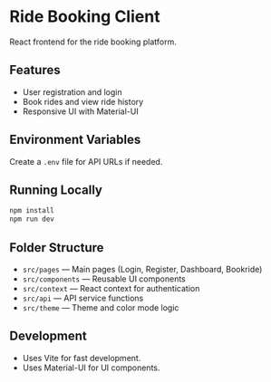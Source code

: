 # Ride Booking Client

React frontend for the ride booking platform.

## Features

- User registration and login
- Book rides and view ride history
- Responsive UI with Material-UI

## Environment Variables

Create a `.env` file for API URLs if needed.

## Running Locally

```sh
npm install
npm run dev
```

## Folder Structure

- `src/pages` — Main pages (Login, Register, Dashboard, Bookride)
- `src/components` — Reusable UI components
- `src/context` — React context for authentication
- `src/api` — API service functions
- `src/theme` — Theme and color mode logic

## Development

- Uses Vite for fast development.
- Uses Material-UI for UI components.
